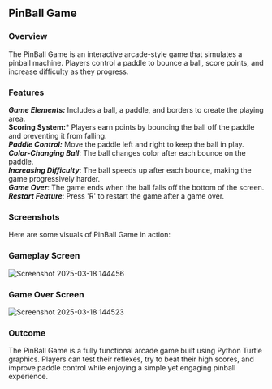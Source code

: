 ## PinBall Game
### Overview

The PinBall Game is an interactive arcade-style game that simulates a pinball machine. Players control a paddle to bounce a ball, score points, and increase difficulty as they progress.<br>

### Features

***Game Elements:*** Includes a ball, a paddle, and borders to create the playing area.<br>
**Scoring System:*** Players earn points by bouncing the ball off the paddle and preventing it from falling.<br>
***Paddle Control:*** Move the paddle left and right to keep the ball in play.<br>
***Color-Changing Ball***: The ball changes color after each bounce on the paddle.<br>
***Increasing Difficulty***: The ball speeds up after each bounce, making the game progressively harder.<br>
***Game Over***: The game ends when the ball falls off the bottom of the screen.<br>
***Restart Feature***: Press 'R' to restart the game after a game over.<br>

### Screenshots

Here are some visuals of PinBall Game in action:<br>

### Gameplay Screen

![Screenshot 2025-03-18 144456](https://github.com/user-attachments/assets/40a288d9-d7a8-4149-9127-6c22a07100f2)<br>

### Game Over Screen

![Screenshot 2025-03-18 144523](https://github.com/user-attachments/assets/ecbb6206-f4b2-48d0-8aac-6bb841c022e1)<br>


### Outcome

The PinBall Game is a fully functional arcade game built using Python Turtle graphics. Players can test their reflexes, try to beat their high scores, and improve paddle control while enjoying a simple yet engaging pinball experience.<br>
